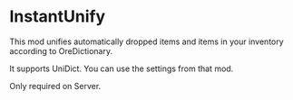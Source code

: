 # InstantUnify
This mod unifies automatically dropped items and items in your inventory according to OreDictionary.

It supports UniDict. You can use the settings from that mod.

Only required on Server.
